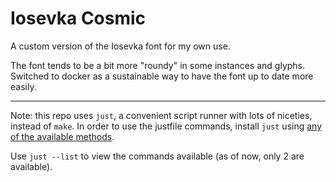 # Iosevka Cosmic

A custom version of the Iosevka font for my own use.

The font tends to be a bit more "roundy" in some instances and glyphs.
Switched to docker as a sustainable way to have the font up to date more easily.


---

Note: this repo uses `just`, a convenient script runner with lots of niceties, instead
of `make`. In order to use the justfile commands, install `just` using [any of the
available methods](https://just.systems/man/en/chapter_4.html).

Use `just --list` to view the commands available (as of now, only 2 are available).
